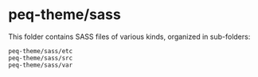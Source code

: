 # peq-theme/sass

This folder contains SASS files of various kinds, organized in sub-folders:

    peq-theme/sass/etc
    peq-theme/sass/src
    peq-theme/sass/var
